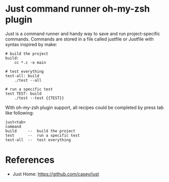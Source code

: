 Just command runner oh-my-zsh plugin
======================================

Just is a command runner and handy way to save and run project-specific commands.
Commands are stored in a file called justfile or Justfile with syntax inspired by make:

```
# build the project
build:
    cc *.c -o main

# test everything
test-all: build
    ./test --all

# run a specific test
test TEST: build
    ./test --test {{TEST}}
```

With oh-my-zsh plugin support, all recipes could be completed by press tab like following:

```
just<tab>
command
build     --  build the project
test      --  run a specific test
test-all  --  test everything
```

# References

* Just Home: https://github.com/casey/just